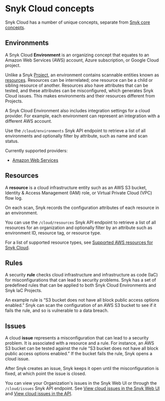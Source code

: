 # Snyk Cloud concepts

Snyk Cloud has a number of unique concepts, separate from [Snyk core concepts](../../products/snyk-cloud/broken-reference/).

## Environments

A Snyk Cloud **Environment** is an organizing concept that equates to an Amazon Web Services (AWS) account, Azure subscription, or Google Cloud project.

Unlike a Snyk [Project](../../introducing-snyk/projects.md), an environment contains scannable entities known as [resources](snyk-cloud-concepts.md#resources). Resources can be interrelated; one resource can be a child or sibling resource of another. Resources also have attributes that can be tested, and these attributes can be misconfigured, which generates Snyk Cloud issues. This makes environments and their resources different from Projects.

A Snyk Cloud Environment also includes integration settings for a cloud provider. For example, each environment can represent an integration with a different AWS account.

Use the `/cloud/environments` Snyk API endpoint to retrieve a list of all environments and optionally filter by attribute, such as name and scan status.

Currently supported providers:

* [Amazon Web Services](https://aws.amazon.com/)

## Resources

A **resource** is a cloud infrastructure entity such as an AWS S3 bucket, Identity & Access Management (IAM) role, or Virtual Private Cloud (VPC) flow log.

On each scan, Snyk records the configuration attributes of each resource in an environment.

You can use the `/cloud/resources` Snyk API endpoint to retrieve a list of all resources for an organization and optionally filter by an attribute such as environment ID, resource tag, or resource type.

For a list of supported resource types, see [Supported AWS resources for Snyk Cloud](supported-aws-resources-for-snyk-cloud.md).

## Rules

A security **rule** checks cloud infrastructure and infrastructure as code (IaC) for misconfigurations that can lead to security problems. Snyk has a set of predefined rules that can be applied to both Snyk Cloud Environments and Snyk IaC Projects.

An example rule is “S3 bucket does not have all block public access options enabled.” Snyk can scan the configuration of an AWS S3 bucket to see if it fails the rule, and so is vulnerable to a data breach.

## Issues

A cloud **issue** represents a misconfiguration that can lead to a security problem. It is associated with a resource and a rule. For instance, an AWS S3 bucket can be tested against the rule “S3 bucket does not have all block public access options enabled.” If the bucket fails the rule, Snyk opens a cloud issue.

After Snyk creates an issue, Snyk keeps it open until the misconfiguration is fixed, at which point the issue is closed.

You can view your Organization's issues in the Snyk Web UI or through the `/cloud/issues` Snyk API endpoint. See [View cloud issues in the Snyk Web UI](snyk-cloud-issues/view-cloud-issues-in-the-snyk-web-ui.md) and [View cloud issues in the API](snyk-cloud-issues/view-cloud-issues-in-the-api.md).
